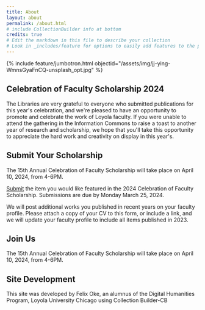 ```yaml
---
title: About
layout: about
permalink: /about.html
# include CollectionBuilder info at bottom
credits: true
# Edit the markdown in this file to describe your collection
# Look in _includes/feature for options to easily add features to the page
---
```


{% include feature/jumbotron.html objectid="/assets/img/jj-ying-WmnsGyaFnCQ-unsplash_opt.jpg" %}

## Celebration of Faculty Scholarship 2024

The Libraries are very grateful to everyone who submitted publications for this year's celebration, and we're pleased to have an opportunity to promote and celebrate the work of Loyola faculty.  If you were unable to attend the gathering in the Information Commons to raise a toast to another year of research and scholarship, we hope that you'll take this opportunity to appreciate the hard work and creativity on display in this year's.

## Submit Your Scholarship

The 15th Annual Celebration of Faculty Scholarship will take place on April 10, 2024, from 4-6PM.

[Submit](https://airtable.com/appfLQKpH2QQDCfrj/shrETh2Y9eNDFck1O) the item you would like featured in the 2024 Celebration of Faculty Scholarship. Submissions are due by Monday March 25, 2024.

We will post additional works you published in recent years on your faculty profile. Please attach a copy of your CV to this form, or include a link, and we will update your faculty profile to include all items published in 2023.

## Join Us

The 15th Annual Celebration of Faculty Scholarship will take place on April 10, 2024, from 4-6PM.

## Site Development
This site was developed by Felix Oke, an alumnus of the Digital Humanities Program, Loyola University Chicago using Collection Builder-CB

